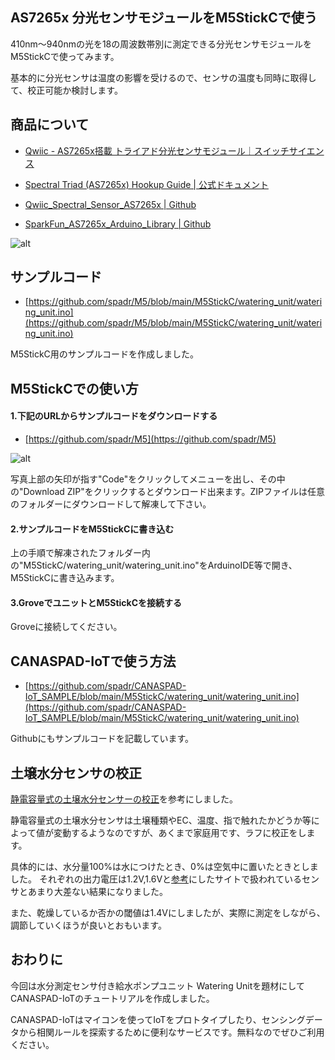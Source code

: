 ## AS7265x 分光センサモジュールをM5StickCで使う
410nm〜940nmの光を18の周波数帯別に測定できる分光センサモジュールをM5StickCで使ってみます。

基本的に分光センサは温度の影響を受けるので、センサの温度も同時に取得して、校正可能か検討します。


## 商品について  
- [Qwiic - AS7265x搭載 トライアド分光センサモジュール｜スイッチサイエンス](https://www.switch-science.com/catalog/5204/)

- [Spectral Triad (AS7265x) Hookup Guide | 公式ドキュメント](https://learn.sparkfun.com/tutorials/spectral-triad-as7265x-hookup-guide)

- [Qwiic_Spectral_Sensor_AS7265x | Github ](https://github.com/sparkfun/Qwiic_Spectral_Sensor_AS7265x)

- [SparkFun_AS7265x_Arduino_Library | Github ](https://github.com/sparkfun/SparkFun_AS7265x_Arduino_Library)

![alt](/media/post_content_images/0013_00.jpg)


## サンプルコード  

- [https://github.com/spadr/M5/blob/main/M5StickC/watering_unit/watering_unit.ino](https://github.com/spadr/M5/blob/main/M5StickC/watering_unit/watering_unit.ino)


M5StickC用のサンプルコードを作成しました。

## M5StickCでの使い方  


#### 1.下記のURLからサンプルコードをダウンロードする  
- [https://github.com/spadr/M5](https://github.com/spadr/M5)

![alt](/media/post_content_images/0006_05.jpg)

写真上部の矢印が指す"Code"をクリックしてメニューを出し、その中の"Download ZIP"をクリックするとダウンロード出来ます。ZIPファイルは任意のフォルダーにダウンロードして解凍して下さい。

#### 2.サンプルコードをM5StickCに書き込む  
上の手順で解凍されたフォルダー内の"M5StickC/watering_unit/watering_unit.ino"をArduinoIDE等で開き、M5StickCに書き込みます。

#### 3.GroveでユニットとM5StickCを接続する  

Groveに接続してください。

## CANASPAD-IoTで使う方法 


- [https://github.com/spadr/CANASPAD-IoT_SAMPLE/blob/main/M5StickC/watering_unit/watering_unit.ino](https://github.com/spadr/CANASPAD-IoT_SAMPLE/blob/main/M5StickC/watering_unit/watering_unit.ino)

Githubにもサンプルコードを記載しています。


## 土壌水分センサの校正

[静電容量式の土壌水分センサーの校正](https://qiita.com/Kosuke_Matsui/items/9b461a8b63593619aa51)を参考にしました。

静電容量式の土壌水分センサは土壌種類やEC、温度、指で触れたかどうか等によって値が変動するようなのですが、あくまで家庭用です、ラフに校正をします。

具体的には、水分量100%は水につけたとき、0%は空気中に置いたときとしました。
それぞれの出力電圧は1.2V,1.6Vと[参考](https://qiita.com/Kosuke_Matsui/items/9b461a8b63593619aa51)にしたサイトで扱われているセンサとあまり大差ない結果になりました。

また、乾燥しているか否かの閾値は1.4Vにしましたが、実際に測定をしながら、調節していくほうが良いとおもいます。


## おわりに
今回は水分測定センサ付き給水ポンプユニット Watering Unitを題材にしてCANASPAD-IoTのチュートリアルを作成しました。

CANASPAD-IoTはマイコンを使ってIoTをプロトタイプしたり、センシングデータから相関ルールを探索するために便利なサービスです。無料なのでぜひご利用ください。